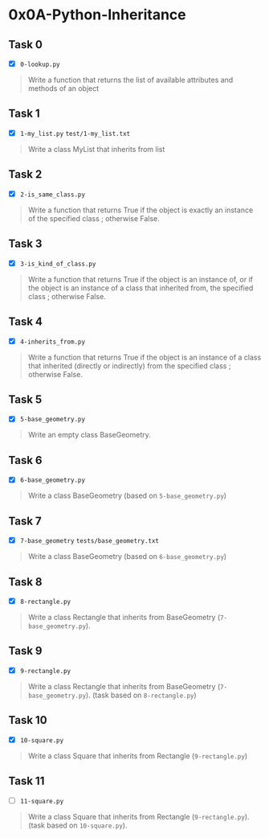 # 0x0A-Python-Inheritance

## Task 0
- [x] `0-lookup.py`
> Write a function that returns the list of available attributes and methods of an object

## Task 1
- [x] `1-my_list.py` `test/1-my_list.txt`
> Write a class MyList that inherits from list

## Task 2
- [x] `2-is_same_class.py`
> Write a function that returns True if the object is exactly an instance of the specified class ; otherwise False.

## Task 3
- [x] `3-is_kind_of_class.py`
> Write a function that returns True if the object is an instance of, or if the object is an instance of a class that inherited from, the specified class ; otherwise False.

## Task 4
- [x] `4-inherits_from.py`
> Write a function that returns True if the object is an instance of a class that inherited (directly or indirectly) from the specified class ; otherwise False.

## Task 5
- [x] `5-base_geometry.py`
> Write an empty class BaseGeometry.

## Task 6
- [x] `6-base_geometry.py`
> Write a class BaseGeometry (based on `5-base_geometry.py`)

## Task 7
- [x] `7-base_geometry` `tests/base_geometry.txt`
> Write a class BaseGeometry (based on `6-base_geometry.py`)

## Task 8
- [x] `8-rectangle.py`
> Write a class Rectangle that inherits from BaseGeometry (`7-base_geometry.py`).

## Task 9
- [x] `9-rectangle.py`
> Write a class Rectangle that inherits from BaseGeometry (`7-base_geometry.py`). (task based on `8-rectangle.py`)

## Task 10
- [x] `10-square.py`
> Write a class Square that inherits from Rectangle (`9-rectangle.py`)

## Task 11
- [ ] `11-square.py`
> Write a class Square that inherits from Rectangle (`9-rectangle.py`). (task based on `10-square.py`).


